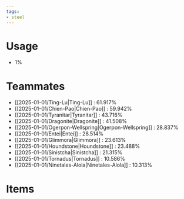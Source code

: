 ```yaml
---
tags:
- steel
---
```

# Usage
- 1%
# Teammates
- [[2025-01-01/Ting-Lu|Ting-Lu]] : 61.917%
- [[2025-01-01/Chien-Pao|Chien-Pao]] : 59.942%
- [[2025-01-01/Tyranitar|Tyranitar]] : 43.716%
- [[2025-01-01/Dragonite|Dragonite]] : 41.508%
- [[2025-01-01/Ogerpon-Wellspring|Ogerpon-Wellspring]] : 28.837%
- [[2025-01-01/Entei|Entei]] : 28.514%
- [[2025-01-01/Glimmora|Glimmora]] : 23.613%
- [[2025-01-01/Houndstone|Houndstone]] : 23.488%
- [[2025-01-01/Sinistcha|Sinistcha]] : 21.315%
- [[2025-01-01/Tornadus|Tornadus]] : 10.586%
- [[2025-01-01/Ninetales-Alola|Ninetales-Alola]] : 10.313%
# Items